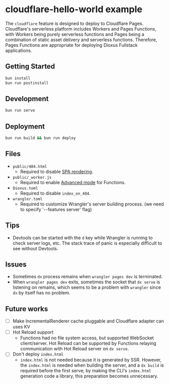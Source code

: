 # cloudflare-hello-world example

The `cloudflare` feature is designed to deploy to Cloudflare Pages.
Cloudflare's serverless platform includes Workers and Pages Functions, with Workers being purely serverless functions
and Pages being a combination of static asset delivery and serverless functions.
Therefore, Pages Functions are appropriate for deploying Dioxus Fullstack applications.

## Getting Started

```bash
bun install
bun run postinstall
```

## Development

```bash
bun run serve
```

## Deployment

```bash
bun run build && bun run deploy
```

## Files

- `public/404.html`
   - Required to disable [SPA rendering](https://developers.cloudflare.com/pages/configuration/serving-pages/#single-page-application-spa-rendering).
- `public/_worker.js`
   - Required to enable [Advanced mode](https://developers.cloudflare.com/pages/functions/advanced-mode/) for Functions.
- `Dioxus.toml`
   - Required to disable `index_on_404`.
- `wrangler.toml`
   - Required to customize Wrangler's server building process. (we need to specify '--features server' flag)

## Tips

- Devtools can be started with the `d` key while Wrangler is running to check server logs, etc.
  The stack trace of panic is especially difficult to see without Devtools.

## Issues

- Sometimes `dx` process remains when `wrangler pages dev` is terminated.
- When `wrangler pages dev` exits, sometimes the socket that `dx serve` is listening on remains, 
  which seems to be a problem with `wrangler` since `dx` by itself has no problem.

## Future works

- [ ] Make IncrementalRenderer cache pluggable and Cloudflare adapter can uses KV
- [ ] Hot Reload support
   - Functions had no file system access, but supported WebSocket client/server.
     Hot Reload can be supported by Functions relaying communication with Hot Reload server on `dx serve`.
- [ ] Don't deploy `index.html`
   - `index.html` is not needed because it is generated by SSR. However, the `index.html` is needed when building the
     server, and a `dx build` is required before the first serve; by making the CLI's `index.html` generation code a
     library, this preparation becomes unnecessary. 
